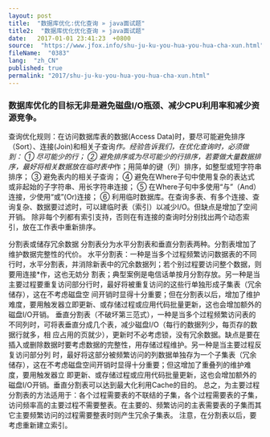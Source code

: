 ```yaml
---
layout: post
title:  "数据库优化:优化查询 » java面试题"
title2:  "数据库优化优化查询 » java面试题"
date:   2017-01-01 23:41:23  +0800
source:  "https://www.jfox.info/shu-ju-ku-you-hua-you-hua-cha-xun.html"
fileName:  "0383"
lang:  "zh_CN"
published: true
permalink: "2017/shu-ju-ku-you-hua-you-hua-cha-xun.html"
---
```




### 数据库优化的目标无非是避免磁盘I/O瓶颈、减少CPU利用率和减少资源竞争。

查询优化规则：在访问数据库表的数据(Access Data)时，要尽可能避免排序（Sort）、连接(Join)和相关子查询*作。经验告诉我们，在优化查询时，必须做到： 
① 尽可能少的行； 
② 避免排序或为尽可能少的行排序，若要做大量数据排序，最好将相关数据放在临时表中*作；用简单的键（列）排序，如整型或短字符串排序； 
③ 避免表内的相关子查询； 
④ 避免在Where子句中使用复杂的表达式或非起始的子字符串、用长字符串连接； 
⑤ 在Where子句中多使用“与”（And）连接，少使用“或”(Or)连接； 
⑥ 利用临时数据库。在查询多表、有多个连接、查询复杂、数据要过滤时，可以建临时表（索引）以减少I/O。但缺点是增加了空间开销。 
除非每个列都有索引支持，否则在有连接的查询时分别找出两个动态索引，放在工作表中重新排序。

分割表或储存冗余数据 
分割表分为水平分割表和垂直分割表两种。分割表增加了维护数据完整性的代价。 
水平分割表：一种是当多个过程频繁访问数据表的不同行时，水平分割表，并消除新表中的冗余数据列；若个别过程要访问整个数据，则要用连接*作，这也无妨分 割表；典型案例是电信话单按月分割存放。另一种是当主要过程要重复访问部分行时，最好将被重复访问的这些行单独形成子集表（冗余储存），这在不考虑磁盘空 间开销时显得十分重要；但在分割表以后，增加了维护难度，要用触发器立即更新、或存储过程或应用代码批量更新，这也会增加额外的磁盘I/O开销。 
垂直分割表（不破坏第三范式），一种是当多个过程频繁访问表的不同列时，可将表垂直分成几个表，减少磁盘I/O（每行的数据列少，每页存的数据行就多，相 应占用的页就少），更新时不必考虑锁，没有冗余数据。缺点是要在插入或删除数据时要考虑数据的完整性，用存储过程维护。另一种是当主要过程反复访问部分列 时，最好将这部分被频繁访问的列数据单独存为一个子集表（冗余储存），这在不考虑磁盘空间开销时显得十分重要；但这增加了重叠列的维护难度，要用触发器立 即更新、或存储过程或应用代码批量更新，这也会增加额外的磁盘I/O开销。垂直分割表可以达到最大化利用Cache的目的。 
总之，为主要过程分割表的方法适用于：各个过程需要表的不联结的子集，各个过程需要表的子集，访问频率高的主要过程不需要整表。在主要的、频繁访问的主表需要表的子集而其它主要频繁访问的过程需要整表时则产生冗余子集表。 
注意，在分割表以后，要考虑重新建立索引。

